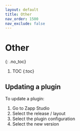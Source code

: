 ```yaml
---
layout: default
title: Other
nav_order: 1500
nav_exclude: false
---
```

# Other
{: .no_toc}

1. TOC
{:toc}

## Updating a plugin
To update a plugin:
1. Go to Zapp Studio
1. Select the release / layout
1. Select the plugin configuration
1. Select the new version 
